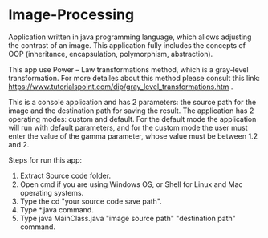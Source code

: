 # Image-Processing
Application written in java programming language, which allows adjusting the contrast of an image.
This application fully includes the concepts of OOP (inheritance, encapsulation, polymorphism, abstraction).

This app use Power – Law transformations method, which is a gray-level transformation. For more detailes about this method please consult this link: https://www.tutorialspoint.com/dip/gray_level_transformations.htm .

This is a console application and has 2 parameters: the source path for the image and the destination path for saving the result. The application has 2 operating modes: custom and default. For the default mode the application will run with default parameters, and for the custom mode the user must enter the value of the gamma parameter, whose value must be between 1.2 and 2.

Steps for run this app:
1. Extract Source code folder.
2. Open cmd if you are using Windows OS, or Shell for Linux and Mac operating systems.
3. Type the cd "your source code save path".
4. Type *.java command.
5. Type java MainClass.java "image source path" "destination path" command.

